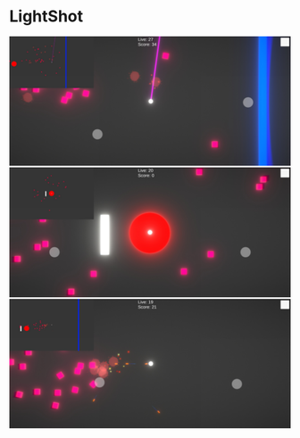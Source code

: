 # LightShot

![Геймплей](Documentation/Images/ls_gm(1).jpg "Геймплей")
![Геймплей](Documentation/Images/ls_gm(2).jpg "Геймплей")
![Геймплей](Documentation/Images/ls_gm(3).jpg "Геймплей")
